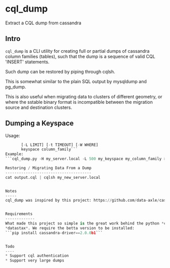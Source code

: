 cql_dump
========

Extract a CQL dump from cassandra

Intro
-----
`cql_dump` is a CLI utility for creating full or partial dumps
of cassandra column families (tables), such that the dump is
a sequence of valid CQL 'INSERT' statements.

Such dump can be restored by piping through cqlsh.

This is somewhat similar to the plain SQL output by mysqldump and pg_dump.

This is also useful when migrating data to clusters of different geometry, or
where the sstable binary format is incompatible between the migration source and
destination clusters.

Dumping a Keyspace
-------------------
Usage:
```cql_dump.py [-h] [-d] [-H HOSTS] [-p PORT]
	   [-L LIMIT] [-t TIMEOUT] [-W WHERE]
       keyspace column_family```
Example:
```cql_dump.py -H my_server.local -L 500 my_keyspace my_column_family > output.cql```

Restoring / Migrating Data From a Dump
--------------------------------------
cat output.cql | cqlsh my_new_server.local


Notes
-----
cql_dump was inspired by this project: https://github.com/data-axle/cassandra_backup


Requirements
-------------
What made this project so simple is the great work behind the python *cassandra-driver* by
*datastax*. We require the betta version to be installed:
```pip install cassandra-driver==2.0.0b1```


Todo
----
* Support cql authentication
* Support very large dumps
